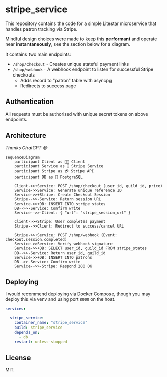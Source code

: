 # stripe_service

This repository contains the code for a simple Litestar microservice that handles patron tracking via Stripe.

Mindful design choices were made to keep this **performant** and operate near **instantaneously**, see the section below for a diagram.

It contains two main endpoints:
- `/shop/checkout` `-` Creates unique stateful payment links
- `/shop/webhook` `-` A webhook endpoint to listen for successful Stripe checkouts
  - Adds record to "patron" table with asyncpg
  - Redirects to success page

## Authentication

All requests must be authorised with unique secret tokens on above endpoints.

## Architecture

_Thanks ChatGPT 😎_

```mermaid
sequenceDiagram
    participant Client as 👩‍💻 Client
    participant Service as 🚀 Stripe Service
    participant Stripe as 💳 Stripe API
    participant DB as 🐘 PostgreSQL

    Client->>+Service: POST /shop/checkout (user_id, guild_id, price)
    Service->>Service: Generate unique reference ID
    Service->>+Stripe: Create Checkout Session
    Stripe-->>-Service: Return session URL
    Service->>+DB: INSERT INTO stripe_states
    DB-->>-Service: Confirm write
    Service-->>-Client: { "url": "stripe_session_url" }

    Client->>+Stripe: User completes payment
    Stripe-->>Client: Redirect to success/cancel URL

    Stripe->>+Service: POST /shop/webhook (Event: checkout.session.completed)
    Service->>Service: Verify webhook signature
    Service->>+DB: SELECT user_id, guild_id FROM stripe_states
    DB-->>-Service: Return user_id, guild_id
    Service->>+DB: INSERT INTO patrons
    DB-->>-Service: Confirm write
    Service-->>-Stripe: Respond 200 OK
```

## Deploying

I would recommend deploying via Docker Compose, though you may deploy this via venv and using port `8000` on the host.
```yaml
services:

  stripe_service:
    container_name: "stripe_service"
    build: stripe_service
    depends_on:
      - db
    restart: unless-stopped
```

## License

MIT.
